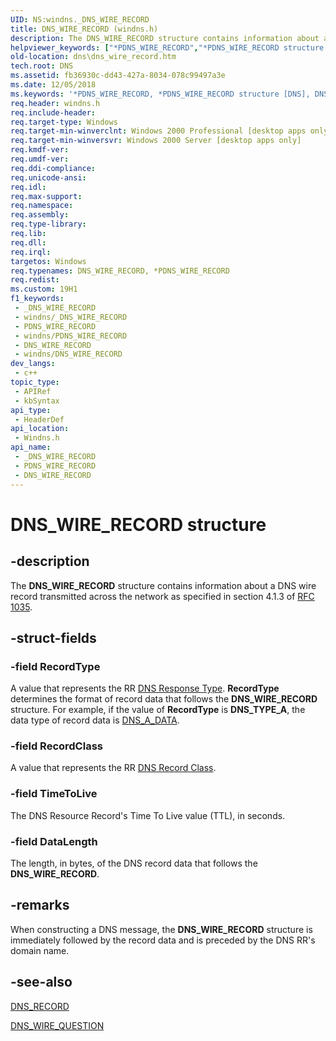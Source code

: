 ```yaml
---
UID: NS:windns._DNS_WIRE_RECORD
title: DNS_WIRE_RECORD (windns.h)
description: The DNS_WIRE_RECORD structure contains information about a DNS wire record transmitted across the network as specified in section 4.1.3 of RFC 1035.
helpviewer_keywords: ["*PDNS_WIRE_RECORD","*PDNS_WIRE_RECORD structure [DNS]","DNS_WIRE_RECORD","DNS_WIRE_RECORD structure [DNS]","dns.dns_wire_record","windns/*PDNS_WIRE_RECORD","windns/DNS_WIRE_RECORD"]
old-location: dns\dns_wire_record.htm
tech.root: DNS
ms.assetid: fb36930c-dd43-427a-8034-078c99497a3e
ms.date: 12/05/2018
ms.keywords: '*PDNS_WIRE_RECORD, *PDNS_WIRE_RECORD structure [DNS], DNS_WIRE_RECORD, DNS_WIRE_RECORD structure [DNS], dns.dns_wire_record, windns/*PDNS_WIRE_RECORD, windns/DNS_WIRE_RECORD'
req.header: windns.h
req.include-header: 
req.target-type: Windows
req.target-min-winverclnt: Windows 2000 Professional [desktop apps only]
req.target-min-winversvr: Windows 2000 Server [desktop apps only]
req.kmdf-ver: 
req.umdf-ver: 
req.ddi-compliance: 
req.unicode-ansi: 
req.idl: 
req.max-support: 
req.namespace: 
req.assembly: 
req.type-library: 
req.lib: 
req.dll: 
req.irql: 
targetos: Windows
req.typenames: DNS_WIRE_RECORD, *PDNS_WIRE_RECORD
req.redist: 
ms.custom: 19H1
f1_keywords:
 - _DNS_WIRE_RECORD
 - windns/_DNS_WIRE_RECORD
 - PDNS_WIRE_RECORD
 - windns/PDNS_WIRE_RECORD
 - DNS_WIRE_RECORD
 - windns/DNS_WIRE_RECORD
dev_langs:
 - c++
topic_type:
 - APIRef
 - kbSyntax
api_type:
 - HeaderDef
api_location:
 - Windns.h
api_name:
 - _DNS_WIRE_RECORD
 - PDNS_WIRE_RECORD
 - DNS_WIRE_RECORD
---
```


# DNS_WIRE_RECORD structure


## -description

The <b>DNS_WIRE_RECORD</b> structure contains information about a DNS wire record transmitted across the network as specified in section 4.1.3 of <a href="https://www.ietf.org/rfc/rfc1035.txt">RFC 1035</a>.

## -struct-fields

### -field RecordType

A value that represents the RR <a href="/windows/desktop/DNS/dns-constants">DNS Response Type</a>. <b>RecordType</b> determines the format of record data that follows the <b>DNS_WIRE_RECORD</b> structure. For example, if the value of <b>RecordType</b> is <b>DNS_TYPE_A</b>, the data type of record data  is <a href="/windows/win32/api/windns/ns-windns-dns_a_data">DNS_A_DATA</a>.

### -field RecordClass

A value that represents the RR <a href="/windows/desktop/DNS/dns-constants">DNS Record Class</a>.

### -field TimeToLive

The DNS Resource Record's Time To Live value (TTL), in seconds.

### -field DataLength

The length, in bytes, of the DNS record data that follows the <b>DNS_WIRE_RECORD</b>.

## -remarks

When constructing a DNS message, the <b>DNS_WIRE_RECORD</b> structure is immediately followed by the record data and is preceded by the DNS RR's domain name.

## -see-also

<a href="/windows/win32/api/windns/ns-windns-dns_recorda">DNS_RECORD</a>



<a href="/windows/desktop/api/windns/ns-windns-dns_wire_question">DNS_WIRE_QUESTION</a>

